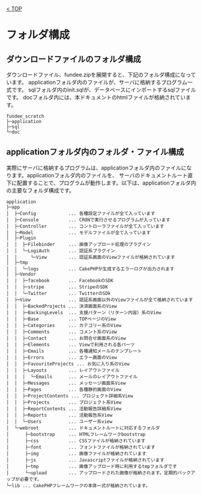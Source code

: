 [< TOP](/README.md)

# フォルダ構成

## ダウンロードファイルのフォルダ構成
ダウンロードファイル、fundee.zipを展開すると、下記のフォルダ構成になっています。 applicationフォルダ内のファイルが、サーバに格納するプログラム一式です。 sqlフォルダ内のinit.sqlが、データベースにインポートするsqlファイルです。 docフォルダ内には、本ドキュメントのhtmlファイルが格納されています。

```
fundee_scratch
├─application
├─sql
└─doc
```

## applicationフォルダ内のフォルダ・ファイル構成
実際にサーバに格納するプログラムは、applicationフォルダ内のファイルになります。applicationフォルダ内のファイルを、 サーバのドキュメントルート直下に配置することで、プログラムが動作します。以下は、applicationフォルダ内の主要なフォルダ構成です。

```
application
├─app
│  ├─Config            ... 各種設定ファイルが全て入っています
│  ├─Console           ... CRONで実行させるプログラムが入っています
│  ├─Controller        ... コントローラファイルが全て入っています
│  ├─Model             ... モデルファイルが全て入っています
│  ├─Plugin
│  │  ├─Filebinder     ... 画像アップロード処理のプラグイン
│  │  └─LogiAuth       ... 認証系プラグイン
│  │     └─View        ... 認証系画面のViewファイルが格納されています
│  ├─tmp
│  │  └─logs           ... CakePHPが生成するエラーログが出力されます
│  ├─Vendor
│  │  ├─facebook       ... FacebookのSDK
│  │  ├─stripe         ... StripeのSDK
│  │  └─Twitter        ... TwitterのSDk
│  ├─View              ... 認証系画面以外のViewファイルが全て格納されています
│  │  ├─BackedProjects ... 決済画面系のView
│  │  ├─BackingLevels  ... 支援パターン（リターン内容）系のView
│  │  ├─Base           ... TOPページのView
│  │  ├─Categories     ... カテゴリー系のView
│  │  ├─Comments       ... コメント系のView
│  │  ├─Contact        ... お問合せ画面系のView
│  │  ├─Elements       ... Viewで利用される各パーツ
│  │  ├─Emails         ... 各種通知メールのテンプレート
│  │  ├─Errors         ... エラー画面のView
│  │  ├─FavouriteProjects ... お気に入り系のView
│  │  ├─Layouts        ... レイアウトファイル
│  │  │  └─Emails      ... メールのレイアウトファイル
│  │  ├─Messages       ... メッセージ画面系View
│  │  ├─Pages          ... 各種静的画面のView
│  │  ├─ProjectContents ... プロジェクト詳細系View
│  │  ├─Projects       ... プロジェクト系View
│  │  ├─ReportContents ... 活動報告詳細系View
│  │  ├─Reports        ... 活動報告系View
│  │  └─Users          ... ユーザー系view
│  └─webroot           ... ドキュメントルートに対応するフォルダ
│      ├─bootstrap     ... HTMLフレームワークbootstrap
│      ├─css           ... CSSファイルが格納されています
│      ├─font          ... フォントファイルが格納されています
│      ├─img           ... 画像ファイルが格納されています
│      ├─js            ... Javascriptファイルが格納されています
│      ├─tmp           ... 画像アップロード時に利用するtmpフォルダです
│      └─upload        ... アップロードされた画像が格納されます。定期的バックアップが必要です。
└─lib ... CakePHPフレームワークの本体一式が格納されています。
```